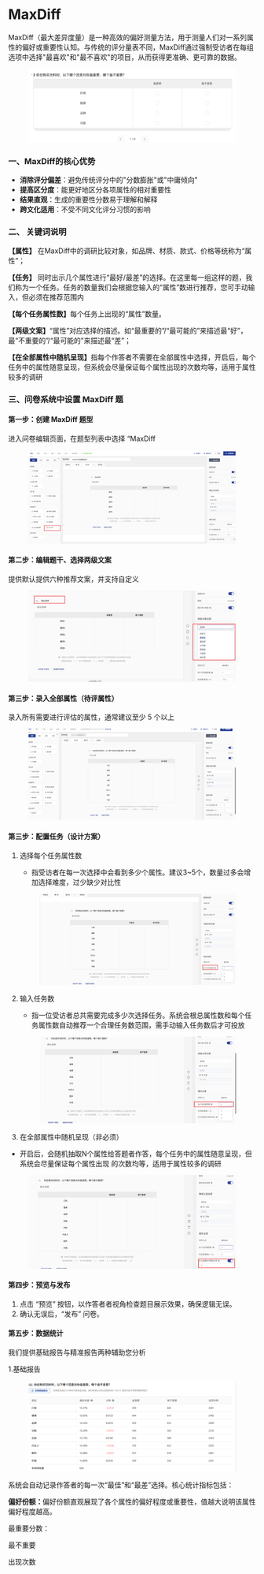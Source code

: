 # MaxDiff

MaxDiff（最大差异度量）是一种高效的偏好测量方法，用于测量人们对一系列属性的偏好或重要性认知。与传统的评分量表不同，MaxDiff通过强制受访者在每组选项中选择"最喜欢"和"最不喜欢"的项目，从而获得更准确、更可靠的数据。

<figure><img src="../.gitbook/assets/image.png" alt=""><figcaption></figcaption></figure>

### 一、MaxDiff的核心优势

* **消除评分偏差**：避免传统评分中的"分数膨胀"或"中庸倾向"
* **提高区分度**：能更好地区分各项属性的相对重要性
* **结果直观**：生成的重要性分数易于理解和解释
* **跨文化适用**：不受不同文化评分习惯的影响

### **二、 关键词说明**

**【属性】** 在MaxDiff中的调研比较对象，如品牌、材质、款式、价格等统称为“属性”；

**【任务】** 同时出示几个属性进行“最好/最差”的选择。在这里每一组这样的题，我们称为一个任务。任务的数量我们会根据您输入的“属性”数进行推荐，您可手动输入，但必须在推荐范围内

**【每个任务属性数】**&#x6BCF;个任务上出现的“属性”数量。

**【两级文案】**“属性”对应选择的描述。如“最重要的”/“最可能的”来描述最“好”，最“不重要的”/“最可能的”来描述最“差”；

**【在全部属性中随机呈现】**&#x6307;每个作答者不需要在全部属性中选择，开启后，每个任务中的属性随意呈现，但系统会尽量保证每个属性出现的次数均等，适用于属性较多的调研

### 三、问卷系统中设置 MaxDiff 题

#### 第一步：创建 MaxDiff 题型

进入问卷编辑页面，在题型列表中选择 “MaxDiff

<figure><img src="../.gitbook/assets/image (1).png" alt=""><figcaption></figcaption></figure>

#### 第二步：编辑题干、选择两级文案

提供默认提供六种推荐文案，并支持自定义

<figure><img src="../.gitbook/assets/image (1138).png" alt=""><figcaption></figcaption></figure>

#### 第三步：录入全部属性（待评属性）

录入所有需要进行评估的属性，通常建议至少 5 个以上

<figure><img src="../.gitbook/assets/image (2).png" alt=""><figcaption></figcaption></figure>

#### 第三步：配置任务（设计方案）

1.  选择每个任务属性数

    * 指受访者在每一次选择中会看到多少个属性。建议3\~5个，数量过多会增加选择难度，过少缺少对比性

    <figure><img src="../.gitbook/assets/image (1134).png" alt=""><figcaption></figcaption></figure>
2.  输入任务数

    * 指一位受访者总共需要完成多少次选择任务。系统会根总属性数和每个任务属性数自动推荐一个合理任务数范围，需手动输入任务数后才可投放

    <figure><img src="../.gitbook/assets/image (1139).png" alt=""><figcaption></figcaption></figure>


3. 在全部属性中随机呈现（非必须）

* &#x20;   开启后，会随机抽取N个属性给答题者作答，每个任务中的属性随意呈现，但系统会尽量保证每个属性出现  的次数均等，适用于属性较多的调研

<figure><img src="../.gitbook/assets/image (1140).png" alt=""><figcaption></figcaption></figure>

#### 第四步：预览与发布

1. 点击 “预览” 按钮，以作答者者视角检查题目展示效果，确保逻辑无误。
2. 确认无误后，“发布” 问卷。

#### 第五步：数据统计

我们提供基础报告与精准报告两种辅助您分析

1.基础报告

<figure><img src="../.gitbook/assets/image (1141).png" alt=""><figcaption></figcaption></figure>

系统会自动记录作答者的每一次“最佳”和“最差”选择。核心统计指标包括：

**偏好份额：**&#x504F;好份额直观展现了各个属性的偏好程度或重要性，值越大说明该属性偏好程度越高。

最重要分数：

最不重要

出现次数
